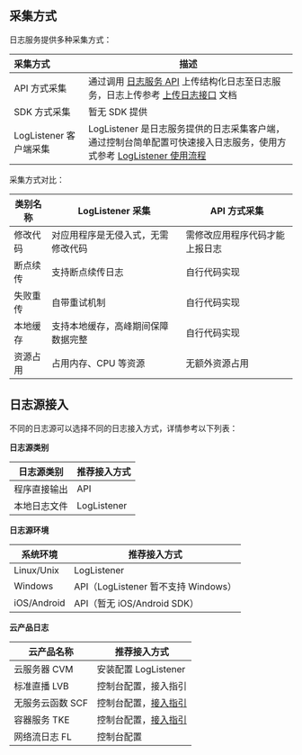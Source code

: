 ## 采集方式

日志服务提供多种采集方式：

| 采集方式          | 描述                  |
| :------------- | -------------------------------- |
| API 方式采集           | 通过调用 [日志服务 API](https://intl.cloud.tencent.com/document/product/614/12445) 上传结构化日志至日志服务，日志上传参考 [上传日志接口](https://intl.cloud.tencent.com/document/product/614/16873) 文档|
| SDK 方式采集           | 暂无 SDK 提供                                                |
| LogListener 客户端采集 | LogListener 是日志服务提供的日志采集客户端，通过控制台简单配置可快速接入日志服务，使用方式参考 [LogListener 使用流程](https://intl.cloud.tencent.com/document/product/614/31578) |

采集方式对比：

| 类别名称 | LogListener 采集                   | API 方式采集                   |
| -------- | ---------------------------------- | ------------------------------ |
| 修改代码 | 对应用程序是无侵入式，无需修改代码 | 需修改应用程序代码才能上报日志 |
| 断点续传 | 支持断点续传日志                   | 自行代码实现                   |
| 失败重传 | 自带重试机制                       | 自行代码实现                   |
| 本地缓存 | 支持本地缓存，高峰期间保障数据完整 | 自行代码实现                   |
| 资源占用 | 占用内存、CPU 等资源               | 无额外资源占用                 |

## 日志源接入

不同的日志源可以选择不同的日志接入方式，详情参考以下列表：

**日志源类别**

| 日志源类别   | 推荐接入方式 |
| ------------ | ------------ |
| 程序直接输出 | API          |
| 本地日志文件 | LogListener  |

**日志源环境**

| 系统环境    | 推荐接入方式                        |
| ----------- | ----------------------------------- |
| Linux/Unix  | LogListener                         |
| Windows     | API（LogListener 暂不支持 Windows） |
| iOS/Android | API（暂无 iOS/Android SDK）         |

**云产品日志**

| 云产品名称       | 推荐接入方式                                                 |
| ---------------- | ------------------------------------------------------------ |
| 云服务器 CVM     | 安装配置 LogListener                                         |
| 标准直播 LVB     | 控制台配置，接入指引 |
| 无服务云函数 SCF | 控制台配置，[接入指引](https://intl.cloud.tencent.com/document/product/614/32936) |
| 容器服务 TKE     | 控制台配置，[接入指引](https://intl.cloud.tencent.com/document/product/614/32937) |
| 网络流日志 FL    | 控制台配置                                                   |

